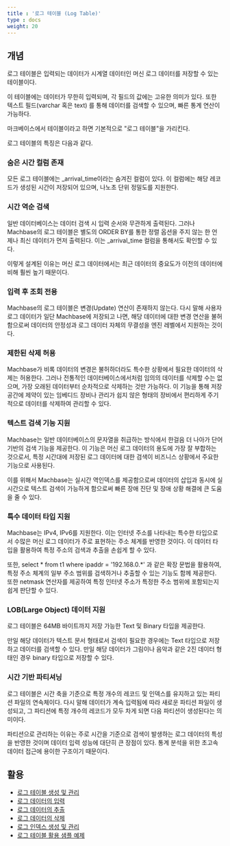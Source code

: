 ```yaml
---
title : '로그 테이블 (Log Table)'
type : docs
weight: 20
---
```


## 개념

로그 테이블은 입력되는 데이터가 시계열 데이터인 머신 로그 데이터를 저장할 수 있는 테이블이다.

이 테이블에는 데이터가 무한히 입력되며, 각 필드의 값에는 고유한 의미가 있다.
또한 텍스트 필드(varchar 혹은 text) 를 통해 데이터를 검색할 수 있으며, 빠른 통계 연산이 가능하다.

마크베이스에서 테이블이라고 하면 기본적으로 "로그 테이블"을 가리킨다.

로그 테이블의 특징은 다음과 같다.

### 숨은 시간 컬럼 존재

모든 로그 테이블에는 _arrival_time이라는 숨겨진 컬럼이 있다.
이 컬럼에는 해당 레코드가 생성된 시간이 저장되어 있으며, 나노초 단위 정밀도를 지원한다.

### 시간 역순 검색

일반 데이터베이스는 데이터 검색 시 입력 순서와 무관하게 출력된다.
그러나 Machbase의 로그 테이블은 별도의 ORDER BY를 통한 정렬 옵션을 주지 않는 한 언제나 최신 데이터가 먼저 출력된다.
이는 _arrival_time 컬럼을 통해서도 확인할 수 있다.

이렇게 설계된 이유는 머신 로그 데이터에서는 최근 데이터의 중요도가 이전의 데이터에 비해 훨씬 높기 때문이다.

### 입력 후 조회 전용

Machbase의 로그 테이블은 변경(Update) 연산이 존재하지 않는다. 다시 말해 사용자 로그 데이터가 일단 Machbase에 저장되고 나면, 해당 데이터에 대한 변경 연산을 불허함으로써 데이터의 안정성과 로그 데이터 자체의 무결성을 엔진 레벨에서 지원하는 것이다.

### 제한된 삭제 허용

Machbase가 비록 데이터의 변경은 불허하더라도 특수한 상황에서 필요한 데이터의 삭제는 허용한다.
그러나 전통적인 데이터베이스에서처럼 임의의 데이터를 삭제할 수는 없으며, 가장 오래된 데이터부터 순차적으로 삭제하는 것만 가능하다.
이 기능을 통해 저장공간에 제약이 있는 임베디드 장비나 관리가 쉽지 않은 형태의 장비에서 편리하게 주기적으로 데이터를 삭제하여 관리할 수 있다.

### 텍스트 검색 기능 지원

Machbase는 일반 데이터베이스의 문자열을 취급하는 방식에서 한걸음 더 나아가 단어 기반의 검색 기능을 제공한다.
이 기능은 머신 로그 데이터의 용도에 가장 잘 부합하는 것으로서, 특정 시간대에 저장된 로그 데이터에 대한 검색이 비즈니스 상황에서 주요한 기능으로 사용된다.

이를 위해서 Machbase는 실시간 역인덱스를 제공함으로써 데이터의 삽입과 동시에 실시간으로 텍스트 검색이 가능하게 함으로써 빠른 장애 진단 및 장애 상황 해결에 큰 도움을 줄 수 있다.

### 특수 데이터 타입 지원

Machbase는 IPv4, IPv6를 지원한다. 이는 인터넷 주소를 나타내는 특수한 타입으로서 수많은 머신 로그 데이터가 주로 표현하는 주소 체계를 반영한 것이다.
이 데이터 타입을 활용하여 특정 주소의 검색과 추출을 손쉽게 할 수 있다.

또한, select * from t1 where ipaddr = '192.168.0.*' 과 같은 확장 문법을 활용하여, 특정 주소 체계의 일부 주소 범위를 검색하거나 추출할 수 있는 기능도 함께 제공한다.
또한 netmask 연산자를 제공하여 특정 인터넷 주소가 특정한 주소 범위에 포함되는지 쉽게 판단할 수 있다.

### LOB(Large Object) 데이터 지원

로그 테이블은 64MB 바이트까지 저장 가능한 Text 및 Binary 타입을 제공한다.

만일 해당 데이터가 텍스트 문서 형태로서 검색이 필요한 경우에는 Text 타입으로 저장하고 데이터를 검색할 수 있다.
만일 해당 데이터가 그림이나 음악과 같은 2진 데이터 형태인 경우 binary 타입으로 저장할 수 있다.

### 시간 기반 파티셔닝
로그 테이블은 시간 축을 기준으로 특정 개수의 레코드 및 인덱스를 유지하고 있는 파티션 파일의 연속체이다.
다시 말해 데이터가 계속 입력됨에 따라 새로운 파티션 파일이 생성되고, 그 파티션에 특정 개수의 레코드가 모두 차게 되면 다음 파티션이 생성된다는 의미이다.

파티션으로 관리하는 이유는 주로 시간을 기준으로 검색이 발생하는 로그 데이터의 특성을 반영한 것이며 데이터 입력 성능에 대단히 큰 장점이 있다.
통계 분석을 위한 초고속 데이터 접근에 용이한 구조이기 때문이다.

## 활용

* [로그 테이블 생성 및 관리](./create-drop)
* [로그 데이터의 입력](./insert)
* [로그 데이터의 추출](./select)
* [로그 데이터의 삭제](./delete)
* [로그 인덱스 생성 및 관리](./log-index)
* [로그 테이블 활용 샘플 예제](./ex)
